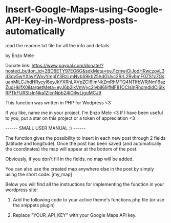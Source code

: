 # Insert-Google-Maps-using-Google-API-Key-in-Wordpress-posts-automatically

read the readme.txt file for all the info and details

by Enzo Mele

Donate link: 
https://www.paypal.com/donate/?hosted_button_id=2BD6ETY97EG6G&sdkMeta=eyJ1cmwiOiJodHRwczovL3d3dy5wYXlwYWxvYmplY3RzLmNvbS9kb25hdGUvc2RrL2RvbmF0ZS1zZGsuanMiLCJhdHRycyI6eyJkYXRhLXVpZCI6ImNkZmRhMTQ4NTlfbWRjNm16azZudHkifX0&targetMeta=eyJ6b2lkVmVyc2lvbiI6IjlfMF81OCIsInRhcmdldCI6IkRPTkFURSIsInNka1ZlcnNpb24iOiIwLjguMCJ9

This function was written in PHP for Wodpress <3

If you like, name me in your project, I'm Enzo Mele <3
If I have been useful to you, put a star on this project or a token of appreciation <3

------ SMALL USER MANUAL :) ------

The function gives the possibility to insert in each new post through 2 fields (latitude and longitude).
Once the post has been saved (and automatically the coordinates) the map will appear at the bottom of the post.

Obviously, if you don't fill in the fields, no map will be added.

You can also use the created map anywhere else in the post by simply using the short code: [my_map]

Below you will find all the instructions for implementing the function in your wordpress site:


1) Add the following code to your active theme's functions.php file (or use the snippets plugin)

2) Replace "YOUR_API_KEY" with your Google Maps API key.
